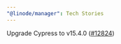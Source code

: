 ```yaml
---
"@linode/manager": Tech Stories
---
```


Upgrade Cypress to v15.4.0 ([#12824](https://github.com/linode/manager/pull/12824))

